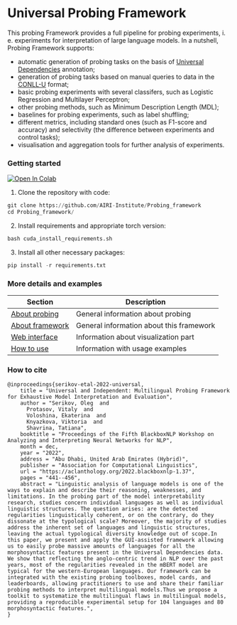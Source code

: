 # Universal Probing Framework

This probing Framework provides a full pipeline for probing experiments, i. e. experiments for interpretation of large language models. In a nutshell, Probing Framework supports:

- automatic generation of probing tasks on the basis of [Universal Dependencies](https://universaldependencies.org/) annotation;
- generation of probing tasks based on manual queries to data in the [CONLL-U](https://universaldependencies.org/format.html) format;
- basic probing experiments with several classifers, such as Logistic Regression and Multilayer Perceptron;
- other probing methods, such as Minimum Description Length (MDL);
- baselines for probing experiments, such as label shuffling;
- different metrics, including standard ones (such as F1-score and accuracy) and selectivity (the difference between experiments and control tasks);
- visualisation and aggregation tools for further analysis of experiments.


### Getting started
[![Open In Colab](https://colab.research.google.com/assets/colab-badge.svg)](https://colab.research.google.com/drive/1qJzLjWN8oWCsaTGKMoGNGSHFS6au6KMd#scrollTo=3_r8gilG2y3Y&uniqifier=1) 

1. Clone the repository with code:

```python
git clone https://github.com/AIRI-Institute/Probing_framework
cd Probing_framework/ 
```

2. Install requirements and appropriate torch version:

```python
bash cuda_install_requirements.sh
```

3. Install all other necessary packages:

```python
pip install -r requirements.txt
```

### More details and examples

| Section | Description |
|-|-|
| [About probing](docs/about_probing.md) | General information about probing|
| [About framework](docs/about_framework.md) | General information about this framework|
| [Web interface](docs/web.md) | Information about visualization part|
| [How to use](docs/usage.md) | Information with usage examples|


### How to cite

```
@inproceedings{serikov-etal-2022-universal,
    title = "Universal and Independent: Multilingual Probing Framework for Exhaustive Model Interpretation and Evaluation",
    author = "Serikov, Oleg  and
      Protasov, Vitaly  and
      Voloshina, Ekaterina  and
      Knyazkova, Viktoria  and
      Shavrina, Tatiana",
    booktitle = "Proceedings of the Fifth BlackboxNLP Workshop on Analyzing and Interpreting Neural Networks for NLP",
    month = dec,
    year = "2022",
    address = "Abu Dhabi, United Arab Emirates (Hybrid)",
    publisher = "Association for Computational Linguistics",
    url = "https://aclanthology.org/2022.blackboxnlp-1.37",
    pages = "441--456",
    abstract = "Linguistic analysis of language models is one of the ways to explain and describe their reasoning, weaknesses, and limitations. In the probing part of the model interpretability research, studies concern individual languages as well as individual linguistic structures. The question arises: are the detected regularities linguistically coherent, or on the contrary, do they dissonate at the typological scale? Moreover, the majority of studies address the inherent set of languages and linguistic structures, leaving the actual typological diversity knowledge out of scope.In this paper, we present and apply the GUI-assisted framework allowing us to easily probe massive amounts of languages for all the morphosyntactic features present in the Universal Dependencies data. We show that reflecting the anglo-centric trend in NLP over the past years, most of the regularities revealed in the mBERT model are typical for the western-European languages. Our framework can be integrated with the existing probing toolboxes, model cards, and leaderboards, allowing practitioners to use and share their familiar probing methods to interpret multilingual models.Thus we propose a toolkit to systematize the multilingual flaws in multilingual models, providing a reproducible experimental setup for 104 languages and 80 morphosyntactic features.",
}
```

